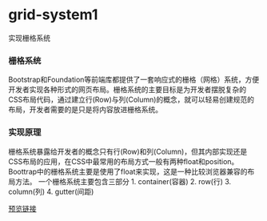 # grid-system1
实现栅格系统

### 栅格系统
Bootstrap和Foundation等前端库都提供了一套响应式的栅格（网格）系统，方便开发者实现各种形式的网页布局。栅格系统的主要目标是为开发者摆脱复杂的CSS布局代码，通过建立行(Row)与列(Column)的概念，就可以轻易创建规范的布局，开发者需要的是只是将内容放进栅格系统。

### 实现原理
栅格系统暴露给开发者的概念只有行(Row)和列(Column)，但其内部实现还是CSS布局的应用，在CSS中最常用的布局方式一般有两种float和position。Boottrap中的栅格系统主要是使用了float来实现，这是一种比较浏览器兼容的布局方法。 一个栅格系统主要包含三部分 1. container(容器) 2. row(行) 3. column(列) 4. gutter(间距)

[预览链接](http://js.jirengu.com/lepot/3/edit?html,css,output)
